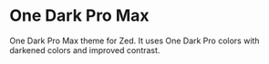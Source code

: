 # One Dark Pro Max
One Dark Pro Max theme for Zed. It uses One Dark Pro colors with darkened colors and improved contrast.
